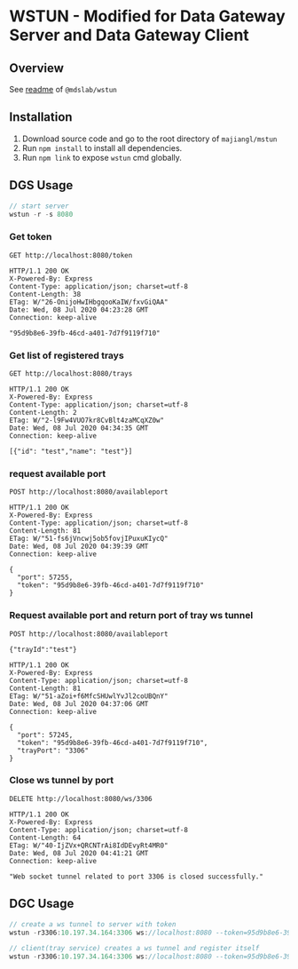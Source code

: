 # WSTUN - Modified for Data Gateway Server and Data Gateway Client

## Overview
See [readme](readme-wstun.md) of `@mdslab/wstun`

## Installation
1. Download source code and go to the root directory of `majiangl/mstun`
2. Run `npm install` to install all dependencies.
3. Run `npm link` to expose `wstun` cmd globally.

## DGS Usage
```javascript
// start server
wstun -r -s 8080
```

### Get token
```text
GET http://localhost:8080/token

HTTP/1.1 200 OK
X-Powered-By: Express
Content-Type: application/json; charset=utf-8
Content-Length: 38
ETag: W/"26-OnijoHwIHbgqooKaIW/fxvGiQAA"
Date: Wed, 08 Jul 2020 04:23:28 GMT
Connection: keep-alive

"95d9b8e6-39fb-46cd-a401-7d7f9119f710"
```

### Get list of registered trays
```text
GET http://localhost:8080/trays

HTTP/1.1 200 OK
X-Powered-By: Express
Content-Type: application/json; charset=utf-8
Content-Length: 2
ETag: W/"2-l9Fw4VUO7kr8CvBlt4zaMCqXZ0w"
Date: Wed, 08 Jul 2020 04:34:35 GMT
Connection: keep-alive

[{"id": "test","name": "test"}]
```

### request available port
```text
POST http://localhost:8080/availableport

HTTP/1.1 200 OK
X-Powered-By: Express
Content-Type: application/json; charset=utf-8
Content-Length: 81
ETag: W/"51-fs6jVncwj5ob5fovjIPuxuKIycQ"
Date: Wed, 08 Jul 2020 04:39:39 GMT
Connection: keep-alive

{
  "port": 57255,
  "token": "95d9b8e6-39fb-46cd-a401-7d7f9119f710"
}
```

### Request available port and return port of tray ws tunnel
```text
POST http://localhost:8080/availableport

{"trayId":"test"}

HTTP/1.1 200 OK
X-Powered-By: Express
Content-Type: application/json; charset=utf-8
Content-Length: 81
ETag: W/"51-aZoi+f6MfcSHUwlYvJl2coUBQnY"
Date: Wed, 08 Jul 2020 04:37:06 GMT
Connection: keep-alive

{
  "port": 57245,
  "token": "95d9b8e6-39fb-46cd-a401-7d7f9119f710",
  "trayPort": "3306"
}
```

### Close ws tunnel by port
```text
DELETE http://localhost:8080/ws/3306

HTTP/1.1 200 OK
X-Powered-By: Express
Content-Type: application/json; charset=utf-8
Content-Length: 64
ETag: W/"40-IjZVx+QRCNTrAi8IdDEvyRt4MR0"
Date: Wed, 08 Jul 2020 04:41:21 GMT
Connection: keep-alive

"Web socket tunnel related to port 3306 is closed successfully."
```

## DGC Usage
```javascript
// create a ws tunnel to server with token
wstun -r3306:10.197.34.164:3306 ws://localhost:8080 --token=95d9b8e6-39fb-46cd-a401-7d7f9119f710

// client(tray service) creates a ws tunnel and register itself
wstun -r3306:10.197.34.164:3306 ws://localhost:8080 --token=95d9b8e6-39fb-46cd-a401-7d7f9119f710 --trayid=test --trayname=test
```
